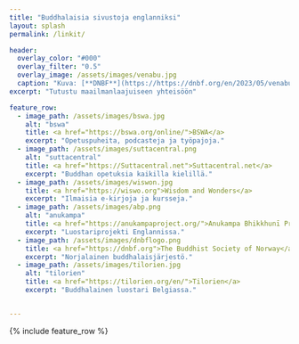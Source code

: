 ```yaml
--- 
title: "Buddhalaisia sivustoja englanniksi"
layout: splash
permalink: /linkit/

header:
  overlay_color: "#000"
  overlay_filter: "0.5"
  overlay_image: /assets/images/venabu.jpg
  caption: "Kuva: [**DNBF**](https://https://dnbf.org/en/2023/05/venabu-retreat-2023-2/)"
excerpt: "Tutustu maailmanlaajuiseen yhteisöön"

feature_row:
  - image_path: /assets/images/bswa.jpg
    alt: "bswa"
    title: <a href="https://bswa.org/online/">BSWA</a>
    excerpt: "Opetuspuheita, podcasteja ja työpajoja."
  - image_path: /assets/images/suttacentral.png
    alt: "suttacentral"
    title: <a href="https://Suttacentral.net">Suttacentral.net</a>
    excerpt: "Buddhan opetuksia kaikilla kielillä."
  - image_path: /assets/images/wiswon.jpg
    title: <a href="https://wiswo.org">Wisdom and Wonders</a>
    excerpt: "Ilmaisia e-kirjoja ja kursseja."
  - image_path: /assets/images/abp.png
    alt: "anukampa"
    title: <a href="https://anukampaproject.org/">Anukampa Bhikkhunī Project</a>
    excerpt: "Luostariprojekti Englannissa."
  - image_path: /assets/images/dnbflogo.png
    title: <a href="https://dnbf.org">The Buddhist Society of Norway</a>
    excerpt: "Norjalainen buddhalaisjärjestö."
  - image_path: /assets/images/tilorien.jpg
    alt: "tilorien"
    title: <a href="https://tilorien.org/en/">Tilorien</a>
    excerpt: "Buddhalainen luostari Belgiassa."


---
```

{% include feature_row %}
